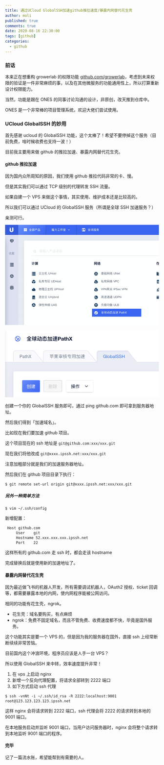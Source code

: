 ```yaml
---
title: 通过UCloud GlobalSSH加速github推拉速度/暴露内网替代花生壳
author: moli
published: true
comments: true
date: 2020-08-16 22:30:00
tags: [github]
categories:
  - github
---
```


### 前话

本来正在想重构 growerlab 的权限功能 [github.com/growerlab](https://github.com/growerlab)，考虑到未来权限的验证是一件非常麻烦的事，以及在其他微服务的功能通用性上，所以打算重新设计权限能力。

当然，功能是跟在 ONES 的同事讨论沟通的设计，非原创，改天推到仓库中。

ONES 是一个非常棒的项目管理系统，欢迎大佬们尝试使用。

### UCloud GlobalSSH 的妙用

首先感谢 ucloud 的 GlobalSSH 功能，这个太棒了！希望不要停掉这个服务（目前免费，啥时候收费也支持一波！）

目前我主要用来做 github 的推拉加速、暴露内网替代花生壳。

#### github 推拉加速

因为国内众所周知的原因，我们使用 github 推拉代码非常的卡、慢。

但是其实我们可以通过 TCP 级别的代理转发 SSH 流量。

如果自建一个 VPS 来做这个事情，其实使用、维护成本还是比较高的。

所以我们可以通过 UCloud 的 GlobalSSH 服务（所谓是全球 SSH 加速服务？）

亲测可行。

![截图](/assets/images/2020/08/github-ssh-1.png)

![截图2](/assets/images/2020/08/github-ssh-2.png)

创建一个你的 GlobalSSH 服务即可，通过 ping github.com 即可拿到服务器地址。

然后我们得到「加速域名」。

比如现在我们要加速 github 项目。

这个项目现在的 ssh 地址是 `git@github.com:xxx/xxx.git`

现在我们将他改成 `git@xxxx.ipssh.net:xxx/xxx.git`

注意加粗部分就是我们的加速服务器地址。

然后我们在 github 项目目录下执行：

```
$ git remote set-url origin git@xxxx.ipssh.net:xxx/xxx.git
```

##### 另外一种简单方法

```
$ vim ~/.ssh/config
```

新增配置：

```
 Host github.com
     User    git
     Hostname 52.xxx.xxx.xxx.ipssh.net
     Port    22
```

这样所有的 github.com 走 ssh 时，都会走该 hostname

完成替换后就是使用新的加速地址了。

#### 暴露内网替代花生壳

因为最近做飞书的机器人开发，所有需要调试机器人，OAuth2 授权、ticket 回调等，都需要暴露本地的内网，使内网程序能被公网访问。

相同的功能有花生壳，ngrok。

- 花生壳：域名要购买，有点麻烦
- ngrok：免费不固定域名，而且不管免费、收费速度都不快，毕竟是国外服务。

这个功能其实是要一个 VPS 的，但是因为我的服务器在国外，直接 ssh 上经常断断续续非常苦恼。

目前国内这个冲浪环境，程序员应该是人手一台 VPS？

所以使用 GlobalSSH 来中转，效率速度提升非常！

1. 在 vps 上启动 nginx
2. 新增一个反向代理配置，将请求全部转到 2222 端口
3. 如下方式启动 ssh 代理

```
$ ssh -vnNt -i ~/.ssh/id_rsa -R 2222:localhost:9001 root@123.123.123.123.ipssh.net
```

这样 nginx 会将请求转到 2222 端口，ssh 代理会将 2222 的请求转到本地的 9001 端口。

在本地服务启动并监听 9001 端口，当用户访问服务器时，nginx 会将整个请求转到本地监听 9001 端口的程序。

#### 完毕

记了一篇流水账，希望能帮到有需要的人。
